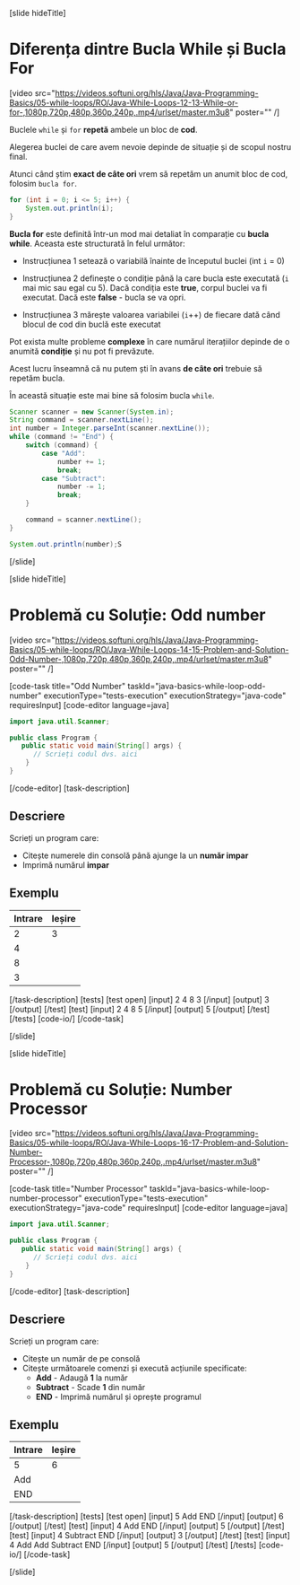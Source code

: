 [slide hideTitle]
# Diferența dintre Bucla While și Bucla For

[video src="https://videos.softuni.org/hls/Java/Java-Programming-Basics/05-while-loops/RO/Java-While-Loops-12-13-While-or-for-,1080p,720p,480p,360p,240p,.mp4/urlset/master.m3u8" poster="" /]

Buclele `while` și `for` **repetă** ambele un bloc de **cod**.

Alegerea buclei de care avem nevoie depinde de situație și de scopul nostru final.

Atunci când știm **exact de câte ori** vrem să repetăm un anumit bloc de cod, folosim `bucla for`.
```java live
for (int i = 0; i <= 5; i++) {
    System.out.println(i);
}
```
**Bucla for** este definită într-un mod mai detaliat în comparație cu **bucla while**. Aceasta este structurată în felul următor:

- Instrucțiunea 1 setează o variabilă înainte de începutul buclei (int `i` = 0)

- Instrucțiunea 2 definește o condiție până la care bucla este executată (`i` mai mic sau egal cu 5). Dacă condiția este **true**, corpul buclei va fi executat. Dacă este **false** - bucla se va opri.

- Instrucțiunea 3 mărește valoarea variabilei (`i`++) de fiecare dată când blocul de cod din buclă este executat

Pot exista multe probleme **complexe** în care numărul iterațiilor depinde de o anumită **condiție** și nu pot fi prevăzute.

Acest lucru înseamnă că nu putem ști în avans **de câte ori** trebuie să repetăm bucla. 

În această situație este mai bine să folosim bucla `while`.

```java
Scanner scanner = new Scanner(System.in);
String command = scanner.nextLine();
int number = Integer.parseInt(scanner.nextLine());
while (command != "End") {
    switch (command) {
        case "Add":
            number += 1;
            break;
        case "Subtract":
            number -= 1;
            break;
    }

    command = scanner.nextLine();
}

System.out.println(number);S
```
[/slide]

[slide hideTitle]
# Problemă cu Soluție: Odd number

[video src="https://videos.softuni.org/hls/Java/Java-Programming-Basics/05-while-loops/RO/Java-While-Loops-14-15-Problem-and-Solution-Odd-Number-,1080p,720p,480p,360p,240p,.mp4/urlset/master.m3u8" poster="" /]

[code-task title="Odd Number" taskId="java-basics-while-loop-odd-number" executionType="tests-execution" executionStrategy="java-code" requiresInput]
[code-editor language=java]
```java
import java.util.Scanner;

public class Program {
   public static void main(String[] args) {
      // Scrieți codul dvs. aici
    }
}
```
[/code-editor]
[task-description]
## Descriere
Scrieți un program care:

* Citește numerele din consolă până ajunge la un **număr impar**
* Imprimă numărul **impar** 

## Exemplu

| **Intrare** | **Ieșire** |
| ---- | ---- |
| 2 | 3 |
| 4 |
| 8 |
| 3 |

[/task-description]
[tests]
[test open]
[input]
2
4
8
3
[/input]
[output]
3
[/output]
[/test]
[test]
[input]
2
4
8
5
[/input]
[output]
5
[/output]
[/test]
[/tests]
[code-io/]
[/code-task]

[/slide]


[slide hideTitle]
# Problemă cu Soluție: Number Processor

[video src="https://videos.softuni.org/hls/Java/Java-Programming-Basics/05-while-loops/RO/Java-While-Loops-16-17-Problem-and-Solution-Number-Processor-,1080p,720p,480p,360p,240p,.mp4/urlset/master.m3u8" poster="" /]

[code-task title="Number Processor" taskId="java-basics-while-loop-number-processor" executionType="tests-execution" executionStrategy="java-code" requiresInput]
[code-editor language=java]
```java
import java.util.Scanner;

public class Program {
   public static void main(String[] args) {
      // Scrieți codul dvs. aici
    }
}
```
[/code-editor]
[task-description]
## Descriere
Scrieți un program care:

* Citește un număr de pe consolă 
* Citește următoarele comenzi și execută acțiunile specificate:
    * **Add** - Аdaugă **1** la număr
    * **Subtract** - Scade **1** din număr
    * **END** - Imprimă numărul și oprește programul

## Exemplu

| **Intrare** | **Ieșire** |
| ---- | ---- |
| 5 | 6 |
| Add |
| END |

[/task-description]
[tests]
[test open]
[input]
5
Add
END
[/input]
[output]
6
[/output]
[/test]
[test]
[input]
4
Add
END
[/input]
[output]
5
[/output]
[/test]
[test]
[input]
4
Subtract
END
[/input]
[output]
3
[/output]
[/test]
[test]
[input]
4
Add
Add
Subtract
END
[/input]
[output]
5
[/output]
[/test]
[/tests]
[code-io/]
[/code-task]

[/slide]

